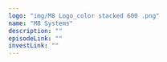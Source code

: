 ```yaml
---
logo: "img/M8 Logo_color stacked 600 .png"
name: "M8 Systems"
description: ""
episodeLink: ""
investLink: ""
---
```

